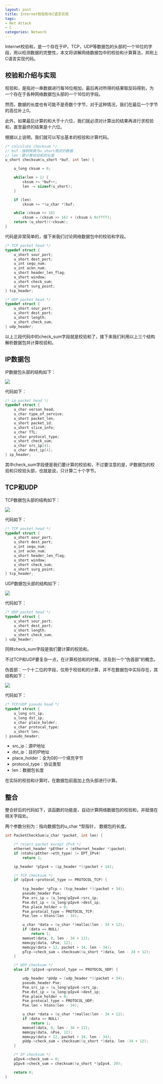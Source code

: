 ```yaml
---
layout: post
title: Internet校验和与C语言实现
tags:
- Net Attack
- C
categories: Network
---
```

Internet校验和，是一个存在于IP，TCP，UDP等数据包的头部的一个16位的字段，用以检测数据的完整性，本文将讲解网络数据包中的校验和计算算法，并附上C语言实现代码。

## 校验和介绍与实现

校验和，是指对一串数据进行每16位相加，最后再对所得的结果取反码得到，为一个存在于各种网络数据包头部的一个16位的字段。

然而，数据的长度也有可能不是奇数个字节，对于这种情况，我们在最后一个字节的高位补上0。

此外，如果最后计算的和大于十六位，我们就必须对计算出的结果再进行求校验和，直至最终的结果是十六位。

根据以上说明，我们就可以写出基本的校验和计算代码。

```c
/* calculate checksum */
// buf：强制转换为u_short格式的数据
// len：要计算校验和的长度
u_short checksum(u_short *buf, int len) {

    u_long cksum = 0;

    while(len > 1) {
        cksum += *buf++;
        len -= sizeof(u_short);
    }

    if (len)
        cksum += *(u_char *)buf;

    while (cksum >> 16)
        cksum = (cksum >> 16) + (cksum & 0xffff);
    return (u_short)(~cksum);
}
```

代码是非常简单的，接下来我们讨论网络数据包中的校验和字段。

```c
/* TCP packet head */
typedef struct {
    u_short sour_port;
    u_short dest_port;
    u_int sequ_num;
    u_int ackn_num;
    u_short header_len_flag;
    u_short window;
    u_short check_sum;
    u_short surg_point;
} tcp_header;

/* UDP packet head */
typedef struct {
    u_short sour_port;
    u_short dest_port;
    u_short length;
    u_short check_sum;
} udp_header;
```

以上三段代码中的check_sum字段就是校验和了，接下来我们利用以上三个结构解析数据包并计算校验和。

## IP数据包

IP数据包头部的结构如下：

![](https://raw.githubusercontent.com/zxc479773533/zxc479773533.github.io/master/_posts/images/MITM-Attack-02.png)

代码如下：

```c
/* ip packet head */
typedef struct {
    u_char verson_head;
    u_char type_of_service;
    u_short packet_len;
    u_short packet_id;
    u_short slice_info;
    u_char TTL;
    u_char protocol_type;
    u_short check_sum;
    u_char src_ip[4];
    u_char dest_ip[4];
} ip_header;
```

其中check_sum字段便是我们要计算的校验和，不过要注意的是，IP数据包的校验和只校验头部，也就是说，只计算二十个字节。

## TCP和UDP

TCP数据包头部的结构如下：

![](https://raw.githubusercontent.com/zxc479773533/zxc479773533.github.io/master/_posts/images/MITM-Attack-03.png)

代码如下：

```c
/* TCP packet head */
typedef struct {
    u_short sour_port;
    u_short dest_port;
    u_int sequ_num;
    u_int ackn_num;
    u_short header_len_flag;
    u_short window;
    u_short check_sum;
    u_short surg_point;
} tcp_header;
```

UDP数据包头部的结构如下：

![](https://raw.githubusercontent.com/zxc479773533/zxc479773533.github.io/master/_posts/images/Internet-Checksum-01.jpg)

代码如下：

```c
/* UDP packet head */
typedef struct {
    u_short sour_port;
    u_short dest_port;
    u_short length;
    u_short check_sum;
} udp_header;
```

同样check_sum字段是我们要计算的校验和。

不过TCP和UDP要复杂一点，在计算校验和的时候，涉及到一个“伪首部”的概念。

伪首部：一个十二位的字段，仅用于校验和的计算，并不在数据包中实际存在，其结构如下：

![](https://raw.githubusercontent.com/zxc479773533/zxc479773533.github.io/master/_posts/images/Internet-Checksum-02.png)

代码如下：

```c
/* TCP/UDP pseudo head */
typedef struct {
    u_long src_ip;
    u_long dst_ip;
    u_char place_holder;
    u_char protocal_type;
    u_short len;
} pseudo_header;
```

* src_ip：源IP地址
* dst_ip：目的IP地址
* place_holder：全为0的一个填充字节
* protocol_type：协议类型
* len：数据包长度

在实际的校验和计算时，在数据包前面加上伪头部进行计算。

## 整合

整合好后的代码如下，该函数的功能是，自动计算网络数据包的校验和，并赋值在相关字段处。

两个参数分别为：指向数据包的u_char *型指针， 数据包的长度。


```c
int PacketCheckSum(u_char *packet, int len) {

    /* reject packet except IPv4 */
    ethernet_header *pEther = (ethernet_header *)packet;
    if (ntohs(pEther->eth_type) != EPT_IPv4)
        return 1;

    ip_header *pIpv4 = (ip_header *)(packet + 14);

    /* TCP checksum */
    if (pIpv4->protocol_type == PROTOCOL_TCP) {
        
        tcp_header *pTcp = (tcp_header *)(packet + 34);
        pseudo_header Pse;
        Pse.src_ip = (u_long)pIpv4->src_ip;
        Pse.dst_ip = (u_long)pIpv4->dest_ip;
        Pse.place_holder = 0;
        Pse.protocal_type = PROTOCOL_TCP;
        Pse.len = htons(len - 34);

        u_char *data = (u_char *)malloc(len - 34 + 12);
        if (data == NULL)
            return 1;
        memset(data, 0, len - 34 + 12);
        memcpy(data, &Pse, 12);
        memcpy(data + 12, packet + 34, len - 34);
        pTcp->check_sum = checksum((u_short *)data, len - 34 + 12);
    }

    /* UDP checksum */
    else if (pIpv4->protocol_type == PROTOCOL_UDP) {

        udp_header *pUdp = (udp_header *)(packet + 34);
        pseudo_header Pse;
        Pse.src_ip = (u_long)pIpv4->src_ip;
        Pse.dst_ip = (u_long)pIpv4->dest_ip;
        Pse.place_holder = 0;
        Pse.protocal_type = PROTOCOL_UDP;
        Pse.len = htons(len - 34);

        u_char *data = (u_char *)malloc(len - 34 + 12);
        if (data == NULL)
            return 1;
        memset(data, 0, len - 34 + 12);
        memcpy(data, &Pse, 12);
        memcpy(data + 12, packet + 34, len - 34);
        pUdp->check_sum = checksum((u_short *)data, len -34 + 12);
    }

    /* IP checksum */
    pIpv4->check_sum = 0;
    pIpv4->check_sum = checksum((u_short *)pIpv4, 20);

    return 0;
}
```